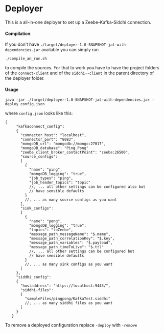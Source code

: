 # Deployer

This is a all-in-one deployer to set up a Zeebe-Kafka-Siddhi connection.

#### Compilation
If you don't have `./target/deployer-1.0-SNAPSHOT-jat-with-dependencies.jar` available you can simply run
```
./compile_an_run.sh
```
to compile the sources. For that to work you have to have the project folders of the `connect-client` and of the `siddhi--client` in the parent directory of the deployer folder.

#### Usage

```
java -jar ./target/deployer-1.0-SNAPSHOT-jat-with-dependencies.jar -deploy config.json
```
where `config.json` looks like this:
```
{
     "kafkaconnect_config":
     {
       "connector_host": "localhost",
       "connector_port": "8083",
       "mongoDB_url": "mongodb://mongo:27017",
       "mongoDB_database": "Ping_Pong"
       "zeebe_client_broker_contactPoint": "zeebe:26500",
       "source_configs":
       [
         {
           "name": "ping",
           "mongoDB_logging": "true",
           "job_types": "ping",
           "job_header_topics": "topic"
           //, ... all other settings can be configured also but
           // have sensible defaults
         }
         //, ... as many source configs as you want
       ],
       "sink_configs":
       [
         {
           "name": "pong",
           "mongoDB_logging": "true",
           "topics": "toZeebe",
           "message_path_messageName": "$.name",
           "message_path_correlationKey": "$.key",
           "message_path_variables": "$.payload",
           "message_path_timeToLive": "$.ttl"
           //, ... all other settings can be configured but
           // have sensible defaults
         }
         //, ... as many sink configs as you want
       ]
     },
     "siddhi_config":
     {
       "hostaddress": "https://localhost:9443/",
       "siddhi-files":
       [
         "sampleFiles/pingpong/KafkaTest.siddhi"
         //, ... as many siddhi files as you want
       ]
     }
   }
```
To remove a deployed configuration replace `-deploy` with `-remove`
